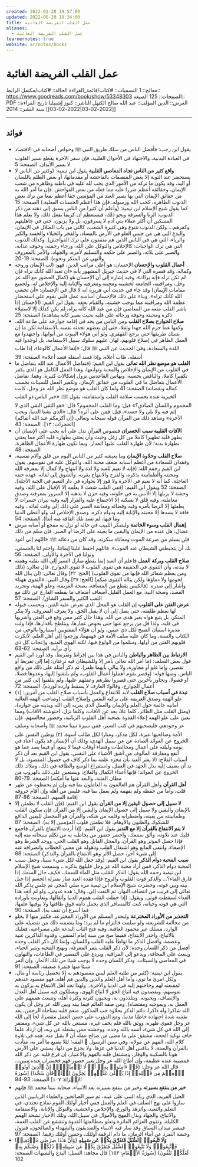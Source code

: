 ```yaml
---
created: 2022-01-28 19:57:00
updated: 2022-06-20 18:34:00
title: عمل القلب الفريضة الغائبة
aliases:
  - عمل القلب الفريضة الغائبة
learnernotes: true
website: ar/notes/books
---
```


# عمل القلب الفريضة الغائبة

معالج:: 1
التسميات:: #كتاب/قائمة_القراءة
الحالة:: #كتاب/مكتمل
الرابط:: <https://www.goodreads.com/book/show/53348303>
الصفحات:: 125
الصيغة:: PDF
الغرض:: الدين
المؤلف:: عبد الله صالح الكنهل
الناشر:: كنوز إشبيليا
تاريخ القراءة:: [[2022-02-03|2022-02-03]]
سنة النشر:: 2014

---

<Promise>

## فوائد

- يقول ابن رجب: فأفضل الناس من سلك طريق النبي ﷺ وخواص أصحابه في الاقتصاد في العبادة البدنية، والاجتهاد في الأحوال القلبية، فإن سفر الآخرة يقطع بسير القلوب لا بسير الأبدان.
  الصفحة: 5
- **واقع كثير من الناس تجاه المعاصي القلبية**
  يقول ابن تيمية: (وكثير من الناس لا يستحضر عند التوبة إلا بعض المتصفات بالفاحشة أو مقدماتها، أو بعض الظلم باللسان أو اليد، وقد يكون ما تركه من الأمور الذي يجب لله عليه في باطنه وظاهره من شعب الإيمان، وحقائقه أعظم ضررا عليه مما فعله من بعض الفواحش.
  فإن ما أمر الله به من حقائق الإيمان التي بها يصير العبد من المؤمنين حقا أعظم نفعا من ترك بعض الذنوب الظاهرة، كحب الله ورسوله، فإن هذا أعظم الحسنات الفعلية.)
  الصفحة: 15
  كما يقول شيخ الإسلام ابن تيمية: (وأعلم أن كثيرا من الناس يسبق إلى ذهنه من ذكر الذنوب: الزنا والسرقة ونحو ذلك، فيستعظم أن كريما يفعل ذلك. ولا يعلم هذا المسكين أن أكثر عقلاء بني آدم لا يسرقون، بل ولا يزنون، حتى في جاهليتهم وكفرهم... ولكن الذنوب تتنوع وهي كثيرة الشعب، كالتي من باب الضلال في الإيمان، والبدع التي هي من جنس العلو في الأرض بالفساد، والفخر والخيلاء والحسد والكبر والرياء، التي هي في الناس الذين هم متفقون على ترك الفواحش).
  وكذلك الذنوب التي هي ترك الواجبات: كالإخلاص والتوكل على الله، ورجاء رحمته، وخوف عذابه، والصبر على بلائه، والصبر على حكمه والتسليم لأمره، والجهاد، والأمر بالمعروف والنهي عن المنكر ونحوه).
  الصفحة: 19-20
- **أعمال القلوب والإحسان**
  الإحسان: هو أعلى مراتب الدين، فهو: (لب الإيمان وروحه وكماله. وقد فسره التي لا في حديث جبريل المشهور بأنه «أن تعبد الله كأنك تراه فإن لم تكن تراه فإنه يراك». وفيه إشارة إلى أن الإحسان هو (كمال الحضور مع الله عز وجل، ومراقبته، الجامعة لخشيته ومحبته ومعرفته والإنابة إليه والإخلاص له، ولجميع مقامات الإيمان)
  وقد جاء في حديث أبي هريرة أنه لا قال في الإحسان: «أن تخشى الله كأنك تراه».
  وبناء على ذلك فالإحسان أساسه عمل قلبي يقوم على استحضار عظمة الله ومراقبته مما يوجب خشيته، والقيام بحقه.
  يقول ابن القيم: (الإحسان إذا باشر القلب منعه من المعاصي فإن من عبد الله كأنه يراه، لم يكن كذلك إلا لاستيلاء ذكره ومحبته وخوفه ورجائه على قلبه بحيث يصير كأنه يشاهده)
  الصفحة: 25
- **صلاح الجوارح بصلاح القلب**
  ومن الناس من يجد في إقامة جوارحه على طاعة الله، وكفها عما حرم الله جهدا وثقلا، حتى إن بعضهم تحدثه نفسه بالاستقامة لكن ما إن يسلك طريقها حتى يرجع القهقري.
  ولو أتي هولاء البيوت من أبوابها، واجتهدوا مع العمل الظاهر في إصلاح قلوبهم، لهان عليهم سلوك سبيل الاستقامة، بل لوجدوا فيه اللذة والسعادة، وفي الحديث عن النبي ﷺ قال: «إنما الأعمال كالوعاء، إذا طاب أسفله، طاب أعلاه، وإذا فسد أسفله فسد أعلاه»
  الصفحة: 39
- **القلب هو موضع نظر الله تعالى**
  يقول ابن القيم: (فتفاضل الأعمال عند الله بتفاضل ما في القلوب من الإيمان والإخلاص والمحبة وتوابعها، وهذا العمل الكامل هو الذي يكفر تكفيرا كاملا، والناقص بحسبه، وبهاتين القاعدتين تزول إشكالات كثيرة، وهما: تفاضل الأعمال بتفاضل ما في القلوب من حقائق الإيمان، وتكفير العمل للسيئات بحسب كماله ونقصانه)
  الصفحة: 41
  ولما كان القلب هو موضع نظر الله عز وجل، كانت الخيرية عنده بحسب سلامة القلب واستقامته، يقول ﷺ: «خير الناس ذو القلب المخموم واللسان الصادق؟» قيل: وما القلب المخموم؟ قال: «هو التقي النقي الذي لا إثم فيه ولا بلي ولا حسد». قيل:
  فمن على أثره؟ قال: «الذي يشنا الدنيا، ويحب الآخرة» وشاهد ذلك من القرآن قوله سبحانه وتعالى {إن أكرمكم عند الله أتقاكم} [الحجرات: ۱۳]۔
  الصفحة: 43
- **الآفات القلبية سبب الخسران**
  فنصوص القرآن تدل على أنه يجب على الإنسان أن يطهر قلبه تطهيرا كاملا من كل زغل وخبث وأن يعتني بطهارة قلبه أكثر مما يعتني بطهارة بدنه؛ لأن طهارة القلب عليها المدار، وبما تكون طهارة الأعمال الظاهرة.
  الصفحة: 48
- **صلاح القلب وحلاوة الإيمان**
  وما يعيشه كثير من الناس اليوم من قلق وآلام نفسية، وفقدان للسعادة من أعظم أسبابه ضعف محبة الله، والتوكل عليه في نفوسهم.
  يقول ابن القيم رحمه الله: (فإنه لا نعيم للعبد ولا لذة ولا ابتهاج ولا كمال إلا بمعرفة الله ومحبته والطمأنينة بذكره، والفرح والابتهاج بقربه، والشوق إلى لقائه، فهذه جنته العاجلة، كما أنه لا نعيم في الآخرة ولا فوز إلا بجواره في دار النعيم في الجنة الآجلة).
  الصفحة: 52
  ويقول ابن القيم: (ففي القلب شعث لا يعلمه إلا الإقبال على الله، وفيه وحشة لا يزيلها إلا الأنس به في خلوته، وفيه حزن لا يذهبه إلا السرور بمعرفته وصدق معاملته، وفيه قلق لا يسكنه إلا الاجتماع عليه والفرار إليه وفيه نيران حسرات لا يطفئها إلا الرضا بأمره وفيه وقضائه ومعانقة الصبر على ذلك إلى وقت لقائه.. وفيه فاقة لا يسدها إلا محبته والإنابة إليه ودوام ذكره، وصدق الإخلاص له، ولو أعطى الدنيا وما فيها، لم تسد تلك الفاقة منه أبدا).
  الصفحة: 54
- **إهمال القلب وسوء الخاتمة**
  وليتفكر اللبيب في حاله لو نزل به مفجع أو أصابه مرض عضال، هل عنده من الإيمان واليقين ما يعينه على الرضا أو الصبر، فإن سلم من ذلك فلن يسلم من صرعة الموت ومعاناة سكرته، وقد كان من دعائه ﷺ: «اللهم إني أعوذ بك أن يتخبطني الشيطان عند الموت». فاللهم احفظ علينا إيماننا، واختم لنا بالحسني، وتولنا في الآخرة والأولى.
  الصفحة: 56
- **صلاح القلب وبركة العمل**
  فاعلم أن العبد إنما يقطع منازل السير إلى الله بقلبه وهمته لا ببدنه، وأن التقوى في الحقيقة هي تقوى القلوب لا تقوى الجوارح. قال تعالى: (ذلك ومن يعظم شعائر الله فإنها من تقوى القلوب) [الحج: ۳۲] وقال تعالى: (لن ينال الله لحومها ولا دماؤها ولكن
  يناله التقوى منكم) [الحج: ۳۷] وقال النبي: «التقوى ههنا» وأشار إلى صدره.
  (فالكيس يقطع من المسافة، بصحة العزيمة، وعلو الهمة، وتجريد القصد، وصحة النية، مع العمل القليل أضعاف أضعاف ما يقطعه الفارغ عن ذلك مع التعب الكثير والسفر الشاق).
  الصفحة: 57
- **عرض الفتن على القلوب**
  إن القلب هو المحل الذي تعرض عليه الفتن، وبحسب قبوله لها تعظم ظلمته، حتى يصل إلى أن لا يقبل الحق، ولا يعرف المعروف، ولا ينكر المنكر، بل يتبع هواه بغير هدى من الله.
  وهذا حال كثير ممن وقع في الفتن وأشربها في قلبه، ولذا قل من يرجع عنها حتى يخوض غمارها، ويتلطخ بأقذارها، فإذا ولت مدبرة استبان الصبح لكل ذي عينين، ولو أن هؤلاء المفتونين استناروا بالوحي من الكتاب والسنة، وما كان عليه سلف الأمة في فهمهما، ورجعوا إلى أهل العلم، لأنكرت قلوبهم الفتن من أولها، وسلموا من الولوغ فيها، لكنه الهوى المتبع، وإعجاب كل ذي رأي برأيه.
  الصفحة: 62-63
- **الارتباط بين الظاهر والباطن**
  والناس في هذا بين إفراط وتفریط، وقد أورد ابن القيم قول بعض السلف: (ما أمر الله تعالى بأمر إلا وللشيطان فيه نزغتان: إما إلى تفريط أو تقصير، وإما غلو أو مجاوزة، ولا يبالي بأيهما ظفر). ثم ذكر أمثلة على ذلك من واقع الناس، ومنها قوله: (وقصر بقوم أهملوا أعمال القلوب، ولم يلتفتوا إليها، وعدوها فضلا، أو فضولا. وتجاوز بآخرين حتى قصروا نظرهم وعملهم عليها، ولم يتلفتوا إلى كثير من أعمال الجوارح، وقالوا: العارف لا يسقط وارده لورده).
  الصفحة: 72
- **نبذة في أسباب صلاح القلب**
  لابد للانتفاع والعمل بأسباب صلاح القلب من أمرين:
  (۱) علو الهمة وصدق العزيمة على تزكية النفس وإصلاح القلب (وصاحب الهمة العالية أمانيه حائمة حول العلم والإيمان والعمل الذي يقربه إلى الله ويدينه من جواره)، (ومثل القلب مثل الطائر، كلما علا، بعد عن الآفات، وكلما نزل، احتوشته الآفات)
  ومما يعين على علو الهمة إعلاء القدوة بصحبة أهل القلوب الربانية، وحضور مجالسهم، فإن عز وجودهم، فليصحبهم في كتب السير، ففي سيرة نبينا محمد ﷺ وأصحابه وسلف الأمة وصالحيها عبرة، لكل مدكر، ومنارا لكل طالب أسوة.
  (۲) توطين النفس على الخروج عن العوائد الصادة عن
  عن سبيل الهدي، وذلك أن الإنسان قد يكون اعتاد في يومه وليلته على أعمال ومخالطات وقضاء أوقات فيما لا ينفع، أو فيما يصد عما هو أنفع ومفارقة المألوف من أشق الأشياء على النفس. يقول ابن القيم بعد أن ذكر أسباب الفلاح: (لا يغتر العبد بأن مجرد علمه بما ذكر كاف في حصول المقصود، بل لا بد أن يضيف إليه بذل الجهد في العمل، واستفراغ الوسع والطاقة في ذلك، وملاك ذلك الخروج عن العوائد؛ فإنها أعداء الكمال والفلاح، ويستعين على ذلك بالهروب من مظان الفتنة، والبعد عنها ما أمكنه)
  الصفحة: 79-80
- **أهل القرآن**
  وأهل القرآن هم العالمون به العاملون بما فيه وإن لم يحفظوه عن ظهر قلب، وأما من حفظه ولم يفهمه ولم يعمل بما فيه، فليس من أهله وإن أقام حروفه إقامة السهم.
  الصفحة: 86-87
- **لا سبيل إلى حصول اليقين إلا من القرآن**
  يقول ابن القيم: (فإن القلب لا يطمئن إلا بالإيمان واليقين ولا سبيل إلى حصول الإيمان واليقين إلا من القرآن فإن سكون القلب وطمأنينته من يقينه، واضطرابه وقلقه من شكه، والقرآن هو المحصل لليقين الدافع للشكوك والظنون والأوهام، فلا تطمئن قلوب المؤمنين إلا به).
  الصفحة: 87
- **لا يتم الانتفاع بالقرآن إلا مع التدبر**
  يقول ابن القيم: (إذا أردت الانتفاع بالقرآن فاجمع قلبك عند تلاوته، وألق سمعك، واحضر حضور من يخاطبه به من تكلم سبحانه منه إليه فإذا حصل المؤثر وهو القرآن، والمحل القابل وهو القلب الحي، ووجد الشرط وهو الإصغاء، وانتفى المانع وهو اشتغال القلب وذهوله عن معنى الخطاب وانصرافه عنه إلى شيء آخر، حصل الأثر وهو الانتفاع بالقرآن والتذكر)
  الصفحة: 88
- **سبب المحبة دوام الذكر**
  يقول ابن القيم: (وقد جعل الله لكل شيء سببا، وجعل سبب المحبة دوام الذكر، فمن أراد محبة الله عز وجل فليلهج بذكره .. وسمعت شيخ الإسلام ابن تيمية رحمه الله يقول: الذكر للقلب مثل الماء للسمك، فكيف حال السمك إذا فارق الماء؟... والذكر قوت القلوب والروح فإذا فقده العبد صار بمنزلة الجسم إذا حيل بينه وبين قوته، وحضرت شيخ الإسلام ابن تيمية مرة صلي الفجر، ثم جلس يذكر الله تعالى إلى قريب من انتصاف النهار، ثم التفت إلي، وقال: هذه غدوتي، ولو لم أتغد هذا الغداء لسقطت قوتي.
  ويقول: (إذا حملت القلب هموم الدنيا وأثقالها، وتعاونت بأوراده التي هي قوته وحياته، كنت كالمسافر الذي يحمل دابته فوق طاقتها ولا يوفيها علفها، فما أسرع أن تقف به).
  الصفحة: 90
- **التحذير من اﻷوراد المخترعة**
  وليحذر المسلم من الأوراد المخترعة، فكثير منها لا يخلو من مخالفة للشريعة، ولو سلمت فالتزام ما لم يرد؛ وما يتضمنه ذلك من تفضيله على الوارد، مسلك غير محمود العاقبة، وفيه فتح الباب البدعة على مصراعيه، فعليك بالاتباع، واحذر الابتداع، ففيما صح من سنة إمام المتقين، وقدوة الذاكرين غنية وعصمة.
  وأفضل الذكر ما تواطأ عليه القلب واللسان، وإنما كان ذكر القلب وحده أفضل من ذكر اللسان وحده؛ لأن ذكر القلب يثمر المعرفة، ويهيج المحبة ويثير الحياء، ويبعث على المخافة، ويدعو إلى المراقبة، ويردع على التقصير في الطاعات، والتهاون في المعاصي والسيئات، وذكر اللسان وحده لا يوجب شيئا من تلك الأثمار، وإن أثمر شيئا منها فثمرة ضعيفة.
  الصفحة: 91
- يقول ابن تيمية: (كثير من طلبة العلم ليس مقصودهم به إلا تحصیل رئاسة أو مال، ولكل امرئ ما نوى، وأما أهل العلم والدين والذين هم أهله، فهو مقصود عندهم لمفنعته لهم وحاجتهم إليه في الدنيا والآخرة.. ولهذا تجد أهل الانتفاع به يزكون به نفوسهم، ويقصدون فيه اتباع الحق لا اتباع الهوى، ويسلكون فيه سبيل أهل العدل والإنصاف، ويحبونه، ويتلذذون به، ويحبون كثرته وكثرة أهله، وتنبعث هممهم على العمل به، وبموجبه ومقتضاه).
  ومن صفة العالم فيما بينه وبين الله عز وجل أن يكون الله شاكرا وله ذاكرا، دائم الذكر بحلاوة حب المذكور، منعم قلبه بمناجاة الرحمن، يعد نفسه شدة اجتهاده خاطئا مذنبا، ومع الدؤوب على حسن العمل مقصرا، لجأ إلى الله عز وجل فقوي ظهره، ووثق بالله فلم يخف غيره، مستغن بالله عن كل شيء، ومفتقر إلى الله في كل شيء، أنسه بالله وحده، ووحشته ممن يشغله عن ربه، إن ازداد علما خاف توكيد الحجة، مشفق على ما مضى من صالح عمله أن لا يقبل منه، همه في تلاوة كلام الله، الفهم عن مولاه، وفي سنن الرسول ﷺ الفقه؛ لئلا يضيع ما أمر به، متأدب بالقرآن والسنة، لا ينافس أهل الدنيا في عزها، ولا يجزع من ذلها، يمشي على الأرض هونا بالسكينة والوقار، ومشتغل قلبه بالفهم والاعتبار، إن فرغ قلبه عن ذكر الله فمصيبة عنده عظيمة، وإن أطاع الله عز وجل بغير حضور فهم فخسران عنده مبين... قال الله عز وجل: {قُلۡ ءَامِنُوا۟ بِهِۦۤ أَوۡ لَا تُؤۡمِنُوۤا۟ۚ إِنَّ ٱلَّذِینَ أُوتُوا۟ ٱلۡعِلۡمَ مِن قَبۡلِهِۦۤ إِذَا یُتۡلَىٰ عَلَیۡهِمۡ یَخِرُّونَ لِلۡأَذۡقَانِ سُجَّدا} [سُورَةُ الإِسۡرَاءِ: ١٠٧]
  الصفحة: 93-94
- **خير من ينتفع بسيرته**
  وخير من ينتفع بسيرته بعد الانبیاء، صحابة نبينا محمد ﷺ فإنهم الجيل الفريد، الذي رباه النبي على عينه، ثم سير الصالحين والعلماء الربانيين الذين ساروا على نهج السلف في العلم والعمل ففي أخبار أولئك القوم نماذج تحتذي، في التعلم والتعبد، والزهد والورع، والإخلاص والخشية، والتوكل والإنابة، والاستقامة والاتباع، والجهاد وبذل المهج والأموال في سبيل الله.
  وتلك الأخبار تشحذ الهمم الكليلة، وتقوي العزائم الفاترة وتعلو بمطالعتها القدوة وتنقشع عن القلب الغمة، فيبصر میدان السباق وقد سار فيه الانبياء والصديقون والشهداء والصالحون، فتزول وحشة التفرد عن أبناء الزمان، ما دام الرفقة أولئك، وحسن أولئك رفيقا.
  الصفحة: 97
- **وَلَا تَتَّبِعُوا۟ ٱلسُّبُلَ فَتَفَرَّقَ بِكُمۡ عَن سَبِیلِهِ**
  {وَأَنَّ هَـٰذَا صِرَ ٰ⁠طِی مُسۡتَقِیمࣰا فَٱتَّبِعُوهُۖ وَلَا تَتَّبِعُوا۟ ٱلسُّبُلَ فَتَفَرَّقَ بِكُمۡ عَن سَبِیلِهِۦۚ ذَ ٰ⁠لِكُمۡ وَصَّىٰكُم بِهِۦ لَعَلَّكُمۡ تَتَّقُونَ} [سُورَةُ الأَنۡعَامِ: ١٥٣] قال مجاهد: السبل: البدع والشبهات
  الصفحة: 102
